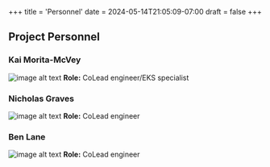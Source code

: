 +++
title = 'Personnel'
date = 2024-05-14T21:05:09-07:00
draft = false
+++


## Project Personnel

### Kai Morita-McVey​
![image alt text](/BeaverCDS-landing/img/Kai_pic.PNG)
**Role:** CoLead engineer/EKS specialist 

### Nicholas Graves
![image alt text](/BeaverCDS-landing/img/nick_pic.PNG)
**Role:** CoLead engineer  

### Ben Lane
![image alt text](/BeaverCDS-landing/img/ben_pic.PNG)
**Role:** CoLead engineer  
